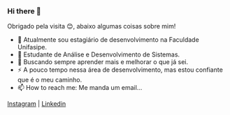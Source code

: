 ### Hi there 👋
Obrigado pela visita 😊, abaixo algumas coisas sobre mim!

- 🔭 Atualmente sou estagiário de desenvolvimento na Faculdade Unifasipe.
- 🌱 Estudante de Análise e Desenvolvimento de Sistemas.
- 🤔 Buscando sempre aprender mais e melhorar o que já sei.
- ⚡ A pouco tempo nessa área de desenvolvimento, mas estou confiante que é o meu caminho.
- 📫 How to reach me: Me manda um email...

 <a href="https://instagram.com/iago2p">Instagram</a> | <a href="https://linkedin.com/">Linkedin</a>
